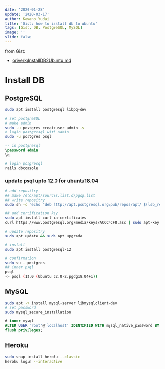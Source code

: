 ```yaml
---
date: '2020-01-28'
update: '2020-03-17'
author: Kawano Yudai
title: 'Gist: how to install db to ubuntu'
tags: [Gist, DB, PostgreSQL, MySQL]
image: ''
slide: false
---
```


from Gist: 
- [oriverk/InstallDB2Ubuntu.md ](https://gist.github.com/oriverk/aa5ded308dfb5e143e388a74915e2093)

# Install DB
## PostgreSQL
```sh
sudo apt install postgresql libpq-dev

# set postgreSQL
# make admin
sudo -u postgres createuser admin -s
# login postgresql with admin
sudo -u postgres psql
```

```sql
-- in postgresql
\password admin
\q
```

```sh
# login posgresql
rails dbconsole
```

### update psql upto 12.0 for ubuntu18.04
```sh
# add repositry
## make /etc/apt/sources.list.d/pgdg.list
## write repositry
sudo sh -c 'echo "deb http://apt.postgresql.org/pub/repos/apt/ $(lsb_release -cs)-pgdg main" > /etc/apt/sources.list.d/pgdg.list'

## add certification key
sudo apt install curl ca-certificates
curl https://www.postgresql.org/media/keys/ACCC4CF8.asc | sudo apt-key add -

# update repositry
sudo apt update && sudo apt upgrade

# install
sudo apt install postgresql-12

# confirmation
sudo su - postgres
## inner psql
psql
-> psql (12.0 (Ubuntu 12.0-2.pgdg18.04+1))
```

## MySQL
```sh
sudo apt -y install mysql-server libmysqlclient-dev
# set password
sudo mysql_secure_installation
```

```sql
# inner mysql
ALTER USER 'root'@'localhost' IDENTIFIED WITH mysql_native_password BY 'TegetegePassword';
flush privileges;
```

## Heroku
```sh
sudo snap install heroku --classic
heroku login --interactive
```